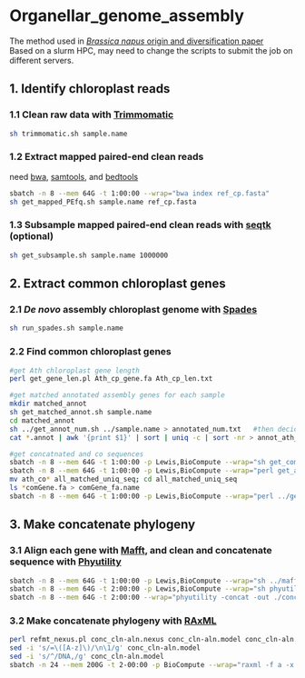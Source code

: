 # Organellar_genome_assembly
The method used in [*Brassica napus* origin and diversification paper](https://www.nature.com/articles/s41467-019-10757-1)     
Based on a slurm HPC, may need to change the scripts to submit the job on different servers.
## 1. Identify chloroplast reads
### 1.1 Clean raw data with [Trimmomatic](http://www.usadellab.org/cms/?page=trimmomatic)
```bash
sh trimmomatic.sh sample.name
```
### 1.2 Extract mapped paired-end clean reads
need [bwa](https://github.com/lh3/bwa), [samtools](https://github.com/samtools/samtools), and [bedtools](https://github.com/arq5x/bedtools2)
```bash
sbatch -n 8 --mem 64G -t 1:00:00 --wrap="bwa index ref_cp.fasta"
sh get_mapped_PEfq.sh sample.name ref_cp.fasta
```
### 1.3 Subsample mapped paired-end clean reads with [seqtk](https://github.com/lh3/seqtk) (optional)
```bash
sh get_subsample.sh sample.name 1000000
```
## 2. Extract common chloroplast genes
### 2.1 *De novo* assembly chloroplast genome with [Spades](https://github.com/ablab/spades)
```bash
sh run_spades.sh sample.name
```
### 2.2 Find common chloroplast genes
```bash
#get Ath chloroplast gene length
perl get_gene_len.pl Ath_cp_gene.fa Ath_cp_len.txt

#get matched annotated assembly genes for each sample
mkdir matched_annot
sh get_matched_annot.sh sample.name 
cd matched_annot
sh ../get_annot_num.sh ../sample.name > annotated_num.txt	#then decide if you need to discard some bad assembled samples
cat *.annot | awk '{print $1}' | sort | uniq -c | sort -nr > annot_ath_gene.stat	#only keep the genes annotated the same number with your sample number, then copy these gene names from annot_ath_gene.stat to "comm_ath_gene.name"

#get concatnated and co sequences
sbatch -n 8 --mem 64G -t 1:00:00 -p Lewis,BioCompute --wrap="sh get_comm_genes.sh sample.name"
sbatch -n 8 --mem 64G -t 1:00:00 -p Lewis,BioCompute --wrap="perl get_ath_ref_fa.pl Ath_cp_gene.fa comm_ath_gene.name"
mv ath_co* all_matched_uniq_seq; cd all_matched_uniq_seq
ls *comGene.fa > comGene_fa.name
sbatch -n 8 --mem 64G -t 1:00:00 -p Lewis,BioCompute --wrap="perl ../get_singleGene.pl ../comm_ath_gene.name comGene_fa.name"
```
## 3. Make concatenate phylogeny
### 3.1 Align each gene with [Mafft](https://mafft.cbrc.jp/alignment/software/), and clean and concatenate sequence with [Phyutility](https://github.com/blackrim/phyutility)
```bash
sbatch -n 8 --mem 64G -t 1:00:00 -p Lewis,BioCompute --wrap="sh ../mafft.sh ../comm_ath_gene.name"
sbatch -n 8 --mem 64G -t 2:00:00 -p Lewis,BioCompute --wrap="sh phyutility_clean.sh ../comm_ath_gene.name"
sbatch -n 8 --mem 64G -t 2:00:00 --wrap="phyutility -concat -out ./conc_cln-aln.nexus -in ./ATCG00010.1.cln-aln ./ATCG00020.1.cln-aln ./ATCG00030.1.cln-aln ./ATCG00040.1.cln-aln ./ATCG00060.1.cln-aln ./ATCG00065.1.cln-aln ./ATCG00080.1.cln-aln ./ATCG00090.1.cln-aln ./ATCG00100.1.cln-aln ./ATCG00110.1.cln-aln ./ATCG00120.1.cln-aln ./ATCG00140.1.cln-aln ./ATCG00150.1.cln-aln ./ATCG00160.1.cln-aln ./ATCG00180.1.cln-aln ./ATCG00200.1.cln-aln ./ATCG00210.1.cln-aln ./ATCG00220.1.cln-aln ./ATCG00230.1.cln-aln ./ATCG00240.1.cln-aln ./ATCG00250.1.cln-aln ./ATCG00260.1.cln-aln ./ATCG00270.1.cln-aln ./ATCG00280.1.cln-aln ./ATCG00290.1.cln-aln ./ATCG00300.1.cln-aln ./ATCG00310.1.cln-aln ./ATCG00320.1.cln-aln ./ATCG00330.1.cln-aln ./ATCG00340.1.cln-aln ./ATCG00360.1.cln-aln ./ATCG00370.1.cln-aln ./ATCG00380.1.cln-aln ./ATCG00390.1.cln-aln ./ATCG00410.1.cln-aln ./ATCG00420.1.cln-aln ./ATCG00430.1.cln-aln ./ATCG00440.1.cln-aln ./ATCG00450.1.cln-aln ./ATCG00460.1.cln-aln ./ATCG00470.1.cln-aln ./ATCG00480.1.cln-aln ./ATCG00510.1.cln-aln ./ATCG00530.1.cln-aln ./ATCG00540.1.cln-aln ./ATCG00550.1.cln-aln ./ATCG00560.1.cln-aln ./ATCG00570.1.cln-aln ./ATCG00580.1.cln-aln ./ATCG00590.1.cln-aln ./ATCG00610.1.cln-aln ./ATCG00620.1.cln-aln ./ATCG00630.1.cln-aln ./ATCG00640.1.cln-aln ./ATCG00650.1.cln-aln ./ATCG00680.1.cln-aln ./ATCG00690.1.cln-aln ./ATCG00700.1.cln-aln ./ATCG00710.1.cln-aln ./ATCG00720.1.cln-aln ./ATCG00730.1.cln-aln ./ATCG00750.1.cln-aln ./ATCG00760.1.cln-aln ./ATCG00770.1.cln-aln ./ATCG00780.1.cln-aln ./ATCG00790.1.cln-aln ./ATCG00810.1.cln-aln ./ATCG00830.1.cln-aln ./ATCG00840.1.cln-aln ./ATCG00850.1.cln-aln ./ATCG00880.1.cln-aln ./ATCG00890.1.cln-aln ./ATCG00900.1.cln-aln ./ATCG00905.1.cln-aln ./ATCG00910.1.cln-aln ./ATCG00920.1.cln-aln ./ATCG00940.1.cln-aln ./ATCG00950.1.cln-aln ./ATCG00960.1.cln-aln ./ATCG00970.1.cln-aln ./ATCG00980.1.cln-aln ./ATCG00990.1.cln-aln ./ATCG01020.1.cln-aln ./ATCG01030.1.cln-aln ./ATCG01040.1.cln-aln ./ATCG01050.1.cln-aln ./ATCG01080.1.cln-aln ./ATCG01100.1.cln-aln ./ATCG01110.1.cln-aln ./ATCG01120.1.cln-aln ./ATCG01140.1.cln-aln ./ATCG01150.1.cln-aln ./ATCG01160.1.cln-aln ./ATCG01170.1.cln-aln ./ATCG01180.1.cln-aln ./ATCG01190.1.cln-aln ./ATCG01210.1.cln-aln ./ATCG01220.1.cln-aln ./ATCG01230.1.cln-aln ./ATCG01240.1.cln-aln ./ATCG01250.1.cln-aln ./ATCG01260.1.cln-aln ./ATCG01290.1.cln-aln ./ATCG01300.1.cln-aln ./ATCG01310.1.cln-aln"
```
### 3.2 Make concatenate phylogeny with [RAxML](https://cme.h-its.org/exelixis/web/software/raxml/index.html)
```bash
perl refmt_nexus.pl conc_cln-aln.nexus conc_cln-aln.model conc_cln-aln.phylip
sed -i 's/=\([A-z]\)/\n\1/g' conc_cln-aln.model
sed -i 's/^/DNA,/g' conc_cln-aln.model
sbatch -n 24 --mem 200G -t 2-00:00 -p BioCompute --wrap="raxml -f a -x 12345 -p 12345 -# 100 -m GTRGAMMA -s conc_cln-aln.phylip -q conc_cln-aln.model -n conc_cln-aln -o Ath -T 24"
```









